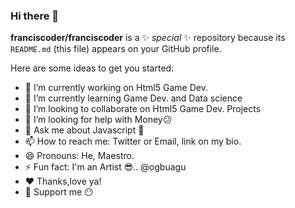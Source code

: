 ### Hi there 👋

**franciscoder/franciscoder** is a ✨ _special_ ✨ repository because its `README.md` (this file) appears on your GitHub profile.

Here are some ideas to get you started:

- 🔭 I’m currently working on Html5 Game Dev. 
- 🌱 I’m currently learning Game Dev. and Data science
- 👯 I’m looking to collaborate on Html5 Game Dev. Projects
- 🤔 I’m looking for help with Money😕
- 💬 Ask me about Javascript 👀
- 📫 How to reach me: Twitter or Email,  link on my bio. 
- 😄 Pronouns: He, Maestro. 
- ⚡ Fun fact: I'm an Artist 😎.. @ogbuagu
- ❤ Thanks,love ya! 
- 🙏 Support me 😶
